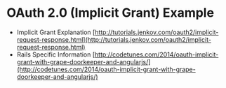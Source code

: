 # OAuth 2.0 (Implicit Grant) Example

* Implicit Grant Explanation [http://tutorials.jenkov.com/oauth2/implicit-request-response.html](http://tutorials.jenkov.com/oauth2/implicit-request-response.html)
* Rails Specific Information [http://codetunes.com/2014/oauth-implicit-grant-with-grape-doorkeeper-and-angularjs/](http://codetunes.com/2014/oauth-implicit-grant-with-grape-doorkeeper-and-angularjs/)

